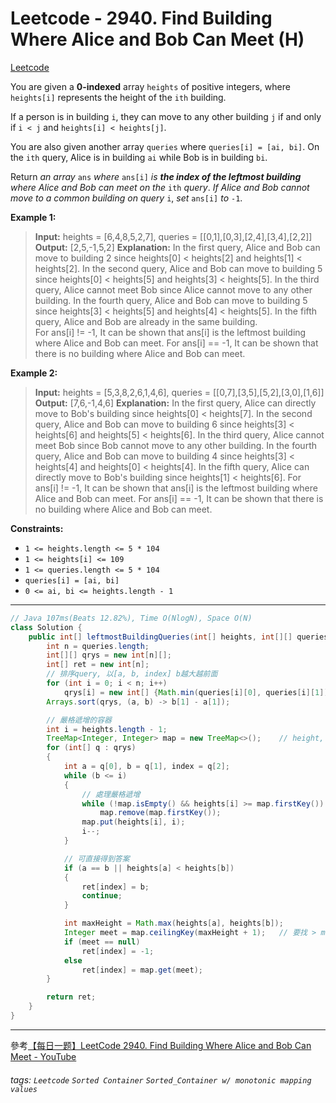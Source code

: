 # Leetcode - 2940. Find Building Where Alice and Bob Can Meet (H)

[Leetcode](https://leetcode.com/problems/find-building-where-alice-and-bob-can-meet/)

You are given a **0-indexed** array `heights` of positive integers, where `heights[i]` represents the height of the `ith` building.

If a person is in building `i`, they can move to any other building `j` if and only if `i < j` and `heights[i] < heights[j]`.

You are also given another array `queries` where `queries[i] = [ai, bi]`. On the `ith` query, Alice is in building `ai` while Bob is in building `bi`.

Return _an array_ `ans` _where_ `ans[i]` _is **the index of the leftmost building** where Alice and Bob can meet on the_ `ith` _query_. _If Alice and Bob cannot move to a common building on query_ `i`, _set_ `ans[i]` _to_ `-1`.

**Example 1:**

> **Input:** heights = [6,4,8,5,2,7], queries = [[0,1],[0,3],[2,4],[3,4],[2,2]]
> **Output:** [2,5,-1,5,2]
> **Explanation:** In the first query, Alice and Bob can move to building 2 since heights[0] < heights[2] and heights[1] < heights[2]. 
> In the second query, Alice and Bob can move to building 5 since heights[0] < heights[5] and heights[3] < heights[5]. 
> In the third query, Alice cannot meet Bob since Alice cannot move to any other building.
> In the fourth query, Alice and Bob can move to building 5 since heights[3] < heights[5] and heights[4] < heights[5].
> In the fifth query, Alice and Bob are already in the same building.  
> For ans[i] != -1, It can be shown that ans[i] is the leftmost building where Alice and Bob can meet.
> For ans[i] == -1, It can be shown that there is no building where Alice and Bob can meet.

**Example 2:**

> **Input:** heights = [5,3,8,2,6,1,4,6], queries = [[0,7],[3,5],[5,2],[3,0],[1,6]]
> **Output:** [7,6,-1,4,6]
> **Explanation:** In the first query, Alice can directly move to Bob's building since heights[0] < heights[7].
> In the second query, Alice and Bob can move to building 6 since heights[3] < heights[6] and heights[5] < heights[6].
> In the third query, Alice cannot meet Bob since Bob cannot move to any other building.
> In the fourth query, Alice and Bob can move to building 4 since heights[3] < heights[4] and heights[0] < heights[4].
> In the fifth query, Alice can directly move to Bob's building since heights[1] < heights[6].
> For ans[i] != -1, It can be shown that ans[i] is the leftmost building where Alice and Bob can meet.
> For ans[i] == -1, It can be shown that there is no building where Alice and Bob can meet.

**Constraints:**

-   `1 <= heights.length <= 5 * 104`
-   `1 <= heights[i] <= 109`
-   `1 <= queries.length <= 5 * 104`
-   `queries[i] = [ai, bi]`
-   `0 <= ai, bi <= heights.length - 1`

---
```java
// Java 107ms(Beats 12.82%), Time O(NlogN), Space O(N)
class Solution {
    public int[] leftmostBuildingQueries(int[] heights, int[][] queries) {
        int n = queries.length;
        int[][] qrys = new int[n][];
        int[] ret = new int[n];
        // 排序query, 以[a, b, index] b越大越前面
        for (int i = 0; i < n; i++)
            qrys[i] = new int[] {Math.min(queries[i][0], queries[i][1]), Math.max(queries[i][0], queries[i][1]), i};
        Arrays.sort(qrys, (a, b) -> b[1] - a[1]);

        // 嚴格遞增的容器
        int i = heights.length - 1;
        TreeMap<Integer, Integer> map = new TreeMap<>();    // height, index 
        for (int[] q : qrys)
        {
            int a = q[0], b = q[1], index = q[2];
            while (b <= i)
            {
                // 處理嚴格遞增
                while (!map.isEmpty() && heights[i] >= map.firstKey())
                    map.remove(map.firstKey());
                map.put(heights[i], i);
                i--;
            }

            // 可直接得到答案
            if (a == b || heights[a] < heights[b])
            {
                ret[index] = b;
                continue;
            }

            int maxHeight = Math.max(heights[a], heights[b]);
            Integer meet = map.ceilingKey(maxHeight + 1);   // 要找 > maxHeight
            if (meet == null)
                ret[index] = -1;
            else
                ret[index] = map.get(meet);
        }

        return ret;
    }
}
```
---

參考[【每日一题】LeetCode 2940. Find Building Where Alice and Bob Can Meet - YouTube](https://youtu.be/FHgwJGZN9x0)


###### tags: `Leetcode` `Sorted Container` `Sorted_Container w/ monotonic mapping values`